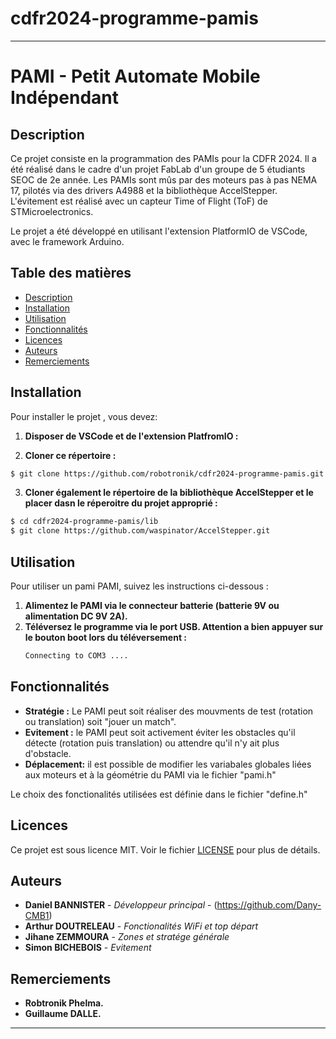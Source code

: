 # cdfr2024-programme-pamis

---

# PAMI - Petit Automate Mobile Indépendant

## Description

Ce projet consiste en la programmation des PAMIs pour la CDFR 2024. Il a été réalisé dans le cadre d'un projet FabLab d'un groupe de 5 étudiants SEOC de 2e année. Les PAMIs sont mûs par des moteurs pas à pas NEMA 17, pilotés via des drivers A4988 et la bibliothèque AccelStepper. L'évitement est réalisé avec un capteur Time of Flight (ToF) de STMicroelectronics. 

Le projet a été développé en utilisant l'extension PlatformIO de VSCode, avec le framework Arduino.
## Table des matières

- [Description](#description)
- [Installation](#installation)
- [Utilisation](#utilisation)
- [Fonctionnalités](#fonctionnalités)
- [Licences](#licences)
- [Auteurs](#auteurs)
- [Remerciements](#remerciements)

## Installation

Pour installer le projet , vous devez:

1. **Disposer de VSCode et de l'extension PlatfromIO :**

2. **Cloner ce répertoire :**
  ```bash
  $ git clone https://github.com/robotronik/cdfr2024-programme-pamis.git
  ```

3. **Cloner également le répertoire de la bibliothèque AccelStepper et le placer dasn le réperoitre du projet approprié :**
  ```bash
 $ cd cdfr2024-programme-pamis/lib
 $ git clone https://github.com/waspinator/AccelStepper.git
  ```

## Utilisation

Pour utiliser un pami PAMI, suivez les instructions ci-dessous :

1. **Alimentez le PAMI via le connecteur batterie (batterie 9V ou alimentation DC 9V 2A).**
2. **Téléversez le programme via le port USB. Attention a bien appuyer sur le bouton boot lors du téléversement :**
   ```bash
   Connecting to COM3 ....
   ```

## Fonctionnalités

- **Stratégie :** Le PAMI peut soit réaliser des mouvments de test (rotation ou translation) soit "jouer un match".
- **Evitement :** le PAMI peut soit activement éviter les obstacles qu'il détecte (rotation puis translation) ou attendre qu'il n'y ait plus d'obstacle.
- **Déplacement:** il est possible de modifier les variabales globales liées aux moteurs et à la géométrie du PAMI via le fichier "pami.h"

Le choix des fonctionalités utilisées est définie dans le fichier "define.h"

## Licences

Ce projet est sous licence MIT. Voir le fichier [LICENSE](LICENSE) pour plus de détails.

## Auteurs

- **Daniel BANNISTER** - *Développeur principal* - (https://github.com/Dany-CMB1)
- **Arthur DOUTRELEAU** - *Fonctionalités WiFi et top départ*
- **Jihane ZEMMOURA** - *Zones et stratége générale*
- **Simon BICHEBOIS** - *Evitement*

## Remerciements

- **Robtronik Phelma.**
- **Guillaume DALLE.**

---
